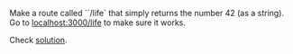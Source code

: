 
Make a route called ``/life` that simply returns the number 42 (as a string). Go to [localhost:3000/life](http://localhost:3000/life) to make sure it works.

  

Check [solution](https://codepen.io/ElevationPen/pen/PrwVGg?editors=0010).
